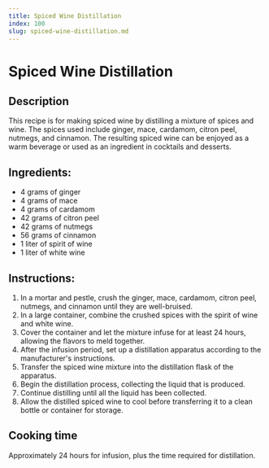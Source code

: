 ```yaml
---
title: Spiced Wine Distillation
index: 100
slug: spiced-wine-distillation.md
---
```


# Spiced Wine Distillation

## Description
This recipe is for making spiced wine by distilling a mixture of spices and wine. The spices used include ginger, mace, cardamom, citron peel, nutmegs, and cinnamon. The resulting spiced wine can be enjoyed as a warm beverage or used as an ingredient in cocktails and desserts.

## Ingredients:
- 4 grams of ginger
- 4 grams of mace
- 4 grams of cardamom
- 42 grams of citron peel
- 42 grams of nutmegs
- 56 grams of cinnamon
- 1 liter of spirit of wine
- 1 liter of white wine

## Instructions:
1. In a mortar and pestle, crush the ginger, mace, cardamom, citron peel, nutmegs, and cinnamon until they are well-bruised.
2. In a large container, combine the crushed spices with the spirit of wine and white wine.
3. Cover the container and let the mixture infuse for at least 24 hours, allowing the flavors to meld together.
4. After the infusion period, set up a distillation apparatus according to the manufacturer's instructions.
5. Transfer the spiced wine mixture into the distillation flask of the apparatus.
6. Begin the distillation process, collecting the liquid that is produced.
7. Continue distilling until all the liquid has been collected.
8. Allow the distilled spiced wine to cool before transferring it to a clean bottle or container for storage.

## Cooking time
Approximately 24 hours for infusion, plus the time required for distillation.